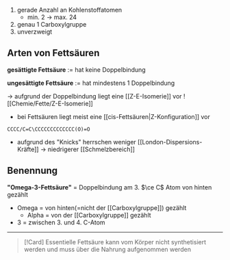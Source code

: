 1. gerade Anzahl an Kohlenstoffatomen
	- min. 2 -> max. 24
2. genau 1 Carboxylgruppe
3. unverzweigt

## Arten von Fettsäuren
**gesättigte Fettsäure** := hat keine Doppelbindung
<!--SR:!2025-07-16,82,290-->
**ungesättigte Fettsäure** := hat mindestens 1 Doppelbindung
<!--SR:!2025-08-01,33,250-->
-> aufgrund der Doppelbindung liegt eine [[Z-E-Isomerie]] vor
![[Chemie/Fette/Z-E-Isomerie]]
- bei Fettsäuren liegt meist eine [[cis-Fettsäuren|Z-Konfiguration]] vor
```smiles
CCCC/C=C\CCCCCCCCCCCCC(O)=O
```
- aufgrund des "Knicks" herrschen weniger [[London-Dispersions-Kräfte]] -> niedrigerer [[Schmelzbereich]]
## Benennung
**"Omega-3-Fettsäure"** = Doppelbindung am 3. $\ce C$ Atom von hinten gezählt
- Omega = von hinten(=nicht der [[Carboxylgruppe]]) gezählt
	- Alpha = von der [[Carboxylgruppe]] gezählt
- 3 = zwischen 3. und 4. C-Atom
---

>[!Card] Essentielle Fettsäure
>kann vom Körper nicht synthetisiert werden und muss über die Nahrung aufgenommen werden
<!--SR:!2025-07-23,89,290-->

